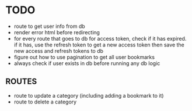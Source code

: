 # TODO

- route to get user info from db
- render error html before redirecting
- for every route that goes to db for access token, check if it has expired.
  if it has, use the refresh token to get a new access token
  then save the new access and refresh tokens to db
- figure out how to use pagination to get all user bookmarks
- always check if user exists in db before running any db logic

## ROUTES

- route to update a category (including adding a bookmark to it)
- route to delete a category
